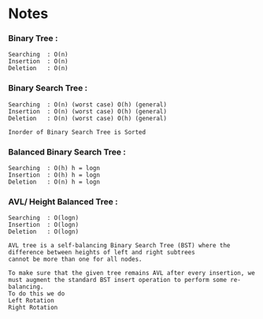 # Notes

### Binary Tree :

    Searching  : O(n)
    Insertion  : O(n)
    Deletion   : O(n)

### Binary Search Tree :

    Searching  : O(n) (worst case) O(h) (general)
    Insertion  : O(n) (worst case) O(h) (general)
    Deletion   : O(n) (worst case) O(h) (general)
    
    Inorder of Binary Search Tree is Sorted
    
### Balanced Binary Search Tree :

    Searching  : O(h) h = logn
    Insertion  : O(h) h = logn
    Deletion   : O(n) h = logn

### AVL/ Height Balanced Tree :    

    Searching  : O(logn)
    Insertion  : O(logn) 
    Deletion   : O(logn) 
    
    AVL tree is a self-balancing Binary Search Tree (BST) where the difference between heights of left and right subtrees 
    cannot be more than one for all nodes. 
    
    To make sure that the given tree remains AVL after every insertion, we must augment the standard BST insert operation to perform some re-balancing. 
    To do this we do
    Left Rotation 
    Right Rotation
    
    
